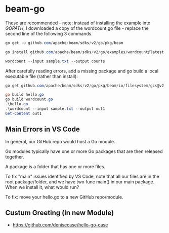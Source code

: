 # beam-go

These are recommended - note: instead of installing the example into $GOPATH$, I downloaded a copy of the wordcount.go file - replace the second line of the following 3 commands.


```PowerShell
go get -u github.com/apache/beam/sdks/v2/go/pkg/beam

go install github.com/apache/beam/sdks/v2/go/examples/wordcount@latest

wordcount --input sample.txt --output counts
```

After carefully reading errors, add a missing package and go build a local executable file (rather than install):

```PowerShell
go get github.com/apache/beam/sdks/v2/go/pkg/beam/io/filesystem/gcs@v2.37.0

go build hello.go
go build wordcount.go
.\hello.go
.\wordcount --input sample.txt --output out1
Get-Content out1
```

## Main Errors in VS Code

In general, our GitHub repo would host a Go module.

Go modules typically have one or more Go packages that are then released together. 

A package is a folder that has one or more files. 

To fix "main" issues identified by VS Code, note that all our files are in the root package/folder, and we have two func main() in our main package.  When we install it, what would run?

To fix: move your hello.go to a new GitHub repo/module. 

## Custum Greeting (in new Module)

- https://github.com/denisecase/hello-go-case


